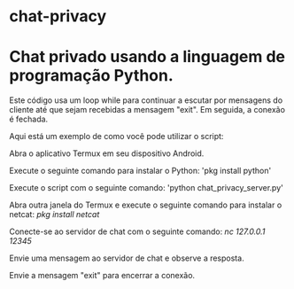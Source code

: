 # chat-privacy

# Chat privado usando a linguagem de programação Python.

Este código usa um loop while para continuar a escutar por mensagens do cliente até que sejam recebidas a mensagem "exit". Em seguida, a conexão é fechada.


Aqui está um exemplo de como você pode utilizar o script:

Abra o aplicativo Termux em seu dispositivo Android.

Execute o seguinte comando para instalar o Python:
'pkg install python'

Execute o script com o seguinte comando:
'python chat_privacy_server.py'

Abra outra janela do Termux e execute o seguinte comando para instalar o netcat:
*pkg install netcat*

Conecte-se ao servidor de chat com o seguinte comando:
*nc 127.0.0.1 12345*

Envie uma mensagem ao servidor de chat e observe a resposta.

Envie a mensagem "exit" para encerrar a conexão.
